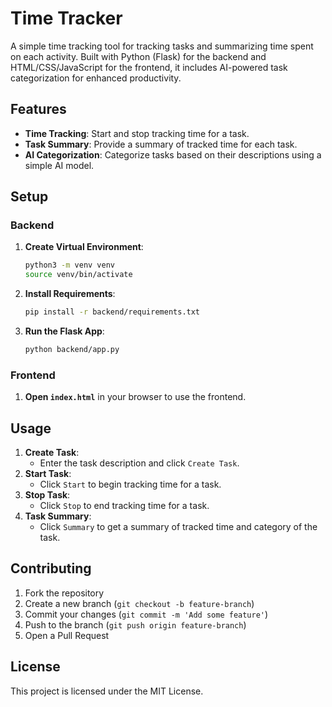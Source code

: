 # Time Tracker

A simple time tracking tool for tracking tasks and summarizing time spent on each activity. Built with Python (Flask) for the backend and HTML/CSS/JavaScript for the frontend, it includes AI-powered task categorization for enhanced productivity.


## Features

- **Time Tracking**: Start and stop tracking time for a task.
- **Task Summary**: Provide a summary of tracked time for each task.
- **AI Categorization**: Categorize tasks based on their descriptions using a simple AI model.


## Setup

### Backend

1. **Create Virtual Environment**:
    ```bash
    python3 -m venv venv
    source venv/bin/activate 
    ```

2. **Install Requirements**:
    ```bash
    pip install -r backend/requirements.txt
    ```

3. **Run the Flask App**:
    ```bash
    python backend/app.py
    ```

### Frontend

1. **Open `index.html`** in your browser to use the frontend.

## Usage

1. **Create Task**:
   - Enter the task description and click `Create Task`.
2. **Start Task**:
   - Click `Start` to begin tracking time for a task.
3. **Stop Task**:
   - Click `Stop` to end tracking time for a task.
4. **Task Summary**:
   - Click `Summary` to get a summary of tracked time and category of the task.

## Contributing

1. Fork the repository
2. Create a new branch (`git checkout -b feature-branch`)
3. Commit your changes (`git commit -m 'Add some feature'`)
4. Push to the branch (`git push origin feature-branch`)
5. Open a Pull Request

## License

This project is licensed under the MIT License.
